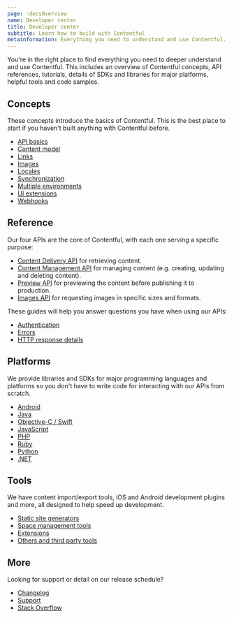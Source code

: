 ```yaml
---
page: :docsOverview
name: Developer center
title: Developer center
subtitle: Learn how to build with Contentful
metainformation: Everything you need to understand and use Contentful. Includes an overview of concepts, API reference, tutorials, SDKs and code samples.
---
```


You're in the right place to find everything you need to deeper understand and use Contentful. This includes an overview of Contentful concepts, API references, tutorials, details of SDKs and libraries for major platforms, helpful tools and code samples.

## Concepts

These concepts introduce the basics of Contentful. This is the best place to start if you haven't built anything with Contentful before.

-   [API basics](/developers/docs/concepts/apis/)
-   [Content model](/developers/docs/concepts/data-model/)
-   [Links](/developers/docs/concepts/links/)
-   [Images](/developers/docs/concepts/images/)
-   [Locales](/developers/docs/concepts/locales/)
-   [Synchronization](/developers/docs/concepts/sync/)
-   [Multiple environments](/developers/docs/concepts/multiple-environments/)
-   [UI extensions](/developers/docs/concepts/uiextensions/)
-   [Webhooks](/developers/docs/concepts/webhooks/)

## Reference

Our four APIs are the core of Contentful, with each one serving a specific purpose:

-   [Content Delivery API](/developers/docs/references/content-delivery-api/) for retrieving content.
-   [Content Management API](/developers/docs/references/content-management-api/) for managing content (e.g. creating, updating and deleting content).
-   [Preview API](/developers/docs/references/content-preview-api/) for previewing the content before publishing it to production.
-   [Images API](/developers/docs/references/images-api/) for requesting images in specific sizes and formats.

These guides will help you answer questions you have when using our APIs:

-   [Authentication](/developers/docs/references/authentication/)
-   [Errors](/developers/docs/references/errors/)
-   [HTTP response details](/developers/docs/references/http-details/)

## Platforms

We provide libraries and SDKs for major programming languages and platforms so you don't have to write code for interacting with our APIs from scratch.

-   [Android](/developers/docs/android/)
-   [Java](/developers/docs/java/)
-   [Objective-C / Swift](/developers/docs/ios/)
-   [JavaScript](/developers/docs/javascript/)
-   [PHP](/developers/docs/php/)
-   [Ruby](/developers/docs/ruby/)
-   [Python](/developers/docs/python/)
-   [.NET](/developers/docs/net/)

## Tools

We have content import/export tools, iOS and Android development plugins and more, all designed to help speed up development.

-   [Static site generators](/developers/docs/tools/staticsitegenerators/)
-   [Space management tools](/developers/docs/tools/spacemanagement/)
-   [Extensions](/developers/docs/tools/extensions/)
-   [Others and third party tools](/developers/docs/tools/applications/)

## More

Looking for support or detail on our release schedule?

-   [Changelog](/developers/changelog/)
-   [Support](https://support.contentful.com/hc/en-us/requests/new)
-   [Stack Overflow](http://stackoverflow.com/questions/tagged/contentful?sort=newest)
